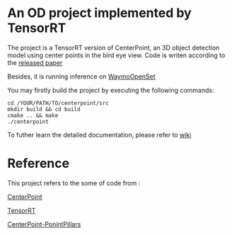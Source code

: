 # An OD project implemented by TensorRT 

The project is a TensorRT version of CenterPoint, an 3D object detection model using center points in the bird eye view.
Code is writen according to the [released paper](https://arxiv.org/abs/2006.11275)

Besides, it is running inference on [WaymoOpenSet](https://waymo.com/intl/en_us/dataset-download-terms) 

You may firstly build the project by executing the following commands:

```
cd /YOUR/PATH/TO/centerpoint/src
mkdir build && cd build
cmake .. && make
./centerpoint
```

To futher learn the detailed documentation, please refer to [wiki](doc)



# Reference
This project refers to the some of code from :

[CenterPoint](https://github.com/tianweiy/CenterPoint)

[TensorRT](https://github.com/NVIDIA/TensorRT/tree/master)

[CenterPoint-PonintPillars ](https://github.com/CarkusL/CenterPoint)
